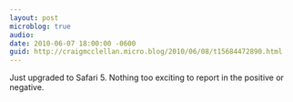 ```yaml
---
layout: post
microblog: true
audio: 
date: 2010-06-07 18:00:00 -0600
guid: http://craigmcclellan.micro.blog/2010/06/08/t15684472890.html
---
```

Just upgraded to Safari 5.  Nothing too exciting to report in the positive or negative.
